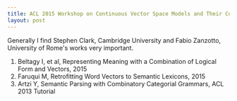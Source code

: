 ```yaml
---
title: ACL 2015 Workshop on Continuous Vector Space Models and Their Compositionality 
layout: post
---
```


<script type="text/javascript" src="https://cdnjs.cloudflare.com/ajax/libs/mathjax/2.7.0/MathJax.js?config=TeX-AMS-MML_HTMLorMML"></script>
<script type="text/x-mathjax-config">MathJax.Hub.Config({tex2jax: {inlineMath: [['$',i'$'], ['\\(','\\)']]}});</script>

Generally I find Stephen Clark, Cambridge University and Fabio Zanzotto, University of Rome's works very important.

1. Beltagy I, et al, Representing Meaning with a Combination of Logical Form and Vectors, 2015
2. Faruqui M, Retrofitting Word Vectors to Semantic Lexicons, 2015
3. Artzi Y, Semantic Parsing with Combinatory Categorial Grammars, ACL 2013 Tutorial

